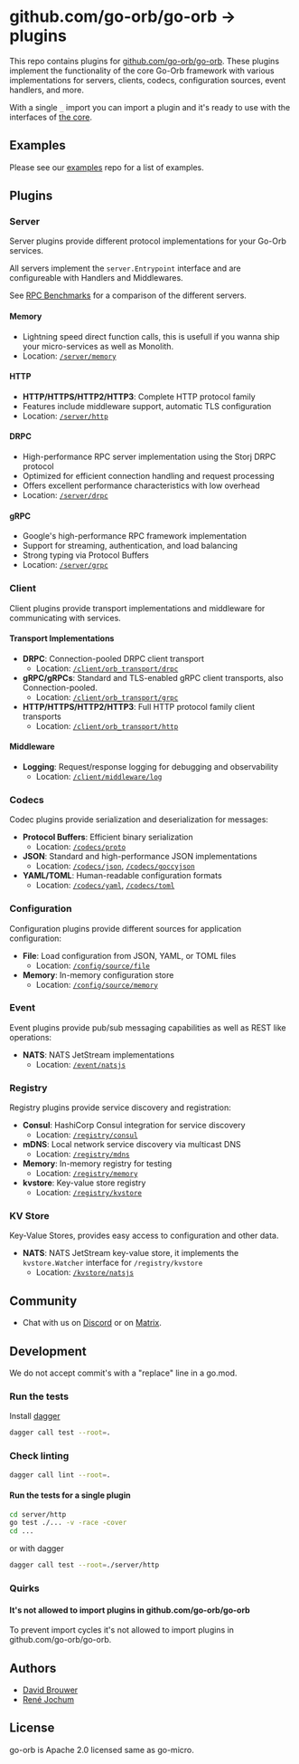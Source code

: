# github.com/go-orb/go-orb -> plugins

This repo contains plugins for [github.com/go-orb/go-orb](https://github.com/go-orb/go-orb). These plugins implement the functionality of the core Go-Orb framework with various implementations for servers, clients, codecs, configuration sources, event handlers, and more.

With a single `_` import you can import a plugin and it's ready to use with the interfaces of [the core](https://github.com/go-orb/go-orb).

## Examples

Please see our [examples](https://github.com/go-orb/examples) repo for a list of examples.

## Plugins

### Server

Server plugins provide different protocol implementations for your Go-Orb services.

All servers implement the `server.Entrypoint` interface and are configureable with Handlers and Middlewares.

See [RPC Benchmarks](https://github.com/go-orb/go-orb/wiki/RPC-Benchmarks) for a comparison of the different servers.

#### Memory

- Lightning speed direct function calls, this is usefull if you wanna ship your micro-services as well as Monolith.
- Location: [`/server/memory`](https://github.com/go-orb/plugins/tree/main/server/memory)

#### HTTP

- **HTTP/HTTPS/HTTP2/HTTP3**: Complete HTTP protocol family
- Features include middleware support, automatic TLS configuration
- Location: [`/server/http`](https://github.com/go-orb/plugins/tree/main/server/http)

#### DRPC

- High-performance RPC server implementation using the Storj DRPC protocol
- Optimized for efficient connection handling and request processing
- Offers excellent performance characteristics with low overhead
- Location: [`/server/drpc`](https://github.com/go-orb/plugins/tree/main/server/drpc)

#### gRPC

- Google's high-performance RPC framework implementation
- Support for streaming, authentication, and load balancing
- Strong typing via Protocol Buffers
- Location: [`/server/grpc`](https://github.com/go-orb/plugins/tree/main/server/grpc)

### Client

Client plugins provide transport implementations and middleware for communicating with services.

#### Transport Implementations

- **DRPC**: Connection-pooled DRPC client transport
  - Location: [`/client/orb_transport/drpc`](https://github.com/go-orb/plugins/tree/main/client/orb_transport/drpc)
- **gRPC/gRPCs**: Standard and TLS-enabled gRPC client transports, also Connection-pooled.
  - Location: [`/client/orb_transport/grpc`](https://github.com/go-orb/plugins/tree/main/client/orb_transport/grpc)
- **HTTP/HTTPS/HTTP2/HTTP3**: Full HTTP protocol family client transports
  - Location: [`/client/orb_transport/http`](https://github.com/go-orb/plugins/tree/main/client/orb_transport/http)

#### Middleware

- **Logging**: Request/response logging for debugging and observability
  - Location: [`/client/middleware/log`](https://github.com/go-orb/plugins/tree/main/client/middleware/log)

### Codecs

Codec plugins provide serialization and deserialization for messages:

- **Protocol Buffers**: Efficient binary serialization
  - Location: [`/codecs/proto`](https://github.com/go-orb/plugins/tree/main/codecs/proto)
- **JSON**: Standard and high-performance JSON implementations
  - Location: [`/codecs/json`](https://github.com/go-orb/plugins/tree/main/codecs/json), [`/codecs/goccyjson`](https://github.com/go-orb/plugins/tree/main/codecs/goccyjson)
- **YAML/TOML**: Human-readable configuration formats
  - Location: [`/codecs/yaml`](https://github.com/go-orb/plugins/tree/main/codecs/yaml), [`/codecs/toml`](https://github.com/go-orb/plugins/tree/main/codecs/toml)

### Configuration

Configuration plugins provide different sources for application configuration:

- **File**: Load configuration from JSON, YAML, or TOML files
  - Location: [`/config/source/file`](https://github.com/go-orb/plugins/tree/main/config/source/file)
- **Memory**: In-memory configuration store
  - Location: [`/config/source/memory`](https://github.com/go-orb/plugins/tree/main/config/source/memory)

### Event

Event plugins provide pub/sub messaging capabilities as well as REST like operations:

- **NATS**: NATS JetStream implementations
  - Location: [`/event/natsjs`](https://github.com/go-orb/plugins/tree/main/event/natsjs)

### Registry

Registry plugins provide service discovery and registration:

- **Consul**: HashiCorp Consul integration for service discovery
  - Location: [`/registry/consul`](https://github.com/go-orb/plugins/tree/main/registry/consul)
- **mDNS**: Local network service discovery via multicast DNS
  - Location: [`/registry/mdns`](https://github.com/go-orb/plugins/tree/main/registry/mdns)
- **Memory**: In-memory registry for testing
  - Location: [`/registry/memory`](https://github.com/go-orb/plugins/tree/main/registry/memory)
- **kvstore**: Key-value store registry
  - Location: [`/registry/kvstore`](https://github.com/go-orb/plugins/tree/main/registry/kvstore)

### KV Store

Key-Value Stores, provides easy access to configuration and other data.

- **NATS**: NATS JetStream key-value store, it implements the `kvstore.Watcher` interface for `/registry/kvstore`
  - Location: [`/kvstore/natsjs`](https://github.com/go-orb/plugins/tree/main/kvstore/natsjs)

## Community

- Chat with us on [Discord](https://discord.gg/4n6E4NYjnR) or on [Matrix](https://matrix.to/#/#go-orb:jochum.dev).

## Development

We do not accept commit's with a "replace" line in a go.mod.

### Run the tests

Install [dagger](https://docs.dagger.io/quickstart/cli)

```sh
dagger call test --root=.
```

### Check linting

```sh
dagger call lint --root=.
```

#### Run the tests for a single plugin

```sh
cd server/http
go test ./... -v -race -cover
cd ...
```

or with dagger

```sh
dagger call test --root=./server/http
```

### Quirks

#### It's not allowed to import plugins in github.com/go-orb/go-orb

To prevent import cycles it's not allowed to import plugins in github.com/go-orb/go-orb.

## Authors

- [David Brouwer](https://github.com/Davincible/)
- [René Jochum](https://github.com/jochumdev)

## License

go-orb is Apache 2.0 licensed same as go-micro.
